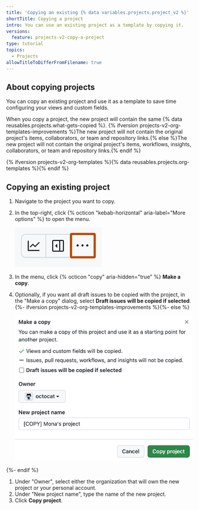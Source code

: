 ```yaml
---
title: 'Copying an existing {% data variables.projects.project_v2 %}'
shortTitle: Copying a project
intro: You can use an existing project as a template by copying it.
versions:
  feature: projects-v2-copy-a-project
type: tutorial
topics:
  - Projects
allowTitleToDifferFromFilename: true
---
```


## About copying projects

You can copy an existing project and use it as a template to save time configuring your views and custom fields.

When you copy a project, the new project will contain the same {% data reusables.projects.what-gets-copied %}. {% ifversion projects-v2-org-templates-improvements %}The new project will not contain the original project's items, collaborators, or team and repository links.{% else %}The new project will not contain the original project's items, workflows, insights, collaborators, or team and repository links.{% endif %}

{% ifversion projects-v2-org-templates %}{% data reusables.projects.org-templates %}{% endif %}

## Copying an existing project

1. Navigate to the project you want to copy.
1. In the top-right, click {% octicon "kebab-horizontal" aria-label="More options" %} to open the menu.

   ![Screenshot showing a project's menu bar. The menu icon is highlighted with an orange outline.](/assets/images/help/projects-v2/open-menu.png)

1. In the menu, click {% octicon "copy" aria-hidden="true" %} **Make a copy**.  
1. Optionally, if you want all draft issues to be copied with the project, in the "Make a copy" dialog, select **Draft issues will be copied if selected**.{%- ifversion projects-v2-org-templates-improvements %}{%- else %}
  
   ![Screenshot showing the "Make a copy" form.](/assets/images/help/projects-v2/copy-project-form.png)
  
{%- endif %}
1. Under "Owner", select either the organization that will own the new project or your personal account.
1. Under "New project name", type the name of the new project.
1. Click **Copy project**.
